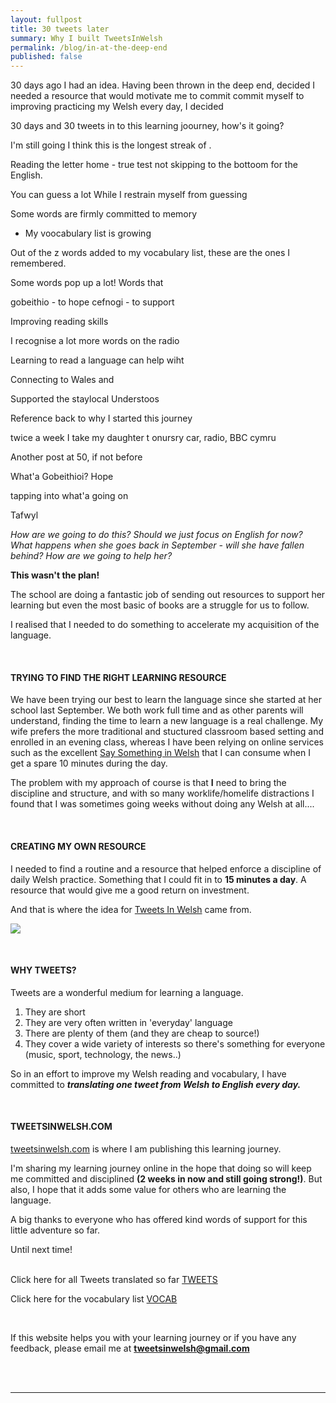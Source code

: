 ```yaml
---
layout: fullpost
title: 30 tweets later
summary: Why I built TweetsInWelsh
permalink: /blog/in-at-the-deep-end
published: false
---
```


30 days ago I had an idea. Having been thrown in the deep end, decided I needed a resource that would motivate me to commit commit myself to improving  practicing my Welsh every day, I decided 

30 days and 30 tweets in to this learning joourney, how's it going?

I'm still going
I think this is the longest streak of . 

Reading the letter home - true test not skipping to the bottoom for the English.



You can guess a lot
While I restrain myself from guessing

Some words are firmly committed to memory
- My voocabulary list is growing 

Out of the z words added to my vocabulary list, these are the ones I remembered.

Some words pop up a lot!
Words that 


gobeithio - to hope
cefnogi - to support


Improving reading skills 

I recognise a lot more words on the radio

Learning to read a language can help wiht 


Connecting to Wales and 

Supported the staylocal
Understoos


Reference back to why I started this journey



twice a week I take my daughter t onursry car, radio, BBC cymru

Another post at 50, if not before


What'a Gobeithioi? Hope

tapping into what'a going on

Tafwyl




*How are we going to do this? Should we just focus on English for now? What happens when she goes back in September - will she have fallen behind? How are we going to help her?*

**This wasn't the plan!**


The school are doing a fantastic job of sending out resources to support her learning but even the most basic of books are a struggle for us to follow.


I realised that I needed to do something to accelerate my acquisition of the language.

<br>

#### TRYING TO FIND THE RIGHT LEARNING RESOURCE

We have been trying our best to learn the language since she started at her school last September. We both work full time and as other parents will understand, finding the time to learn a new language is a real challenge. My wife prefers the more traditional and stuctured classroom based setting and enrolled in an evening class, whereas I have been relying on online services such as the excellent [Say Something in Welsh](https://www.saysomethingin.com/welsh) that I can consume when I get a spare 10 minutes during the day.


The problem with my approach of course is that **I** need to bring the discipline and structure, and with so many worklife/homelife distractions I found that I was sometimes going weeks without doing any Welsh at all....

<br>

####  CREATING MY OWN RESOURCE

I needed to find a routine and a resource that helped enforce a discipline of daily Welsh practice. Something that I could fit in to **15 minutes a day**. A resource that would give me a good return on investment. 

And that is where the idea for [Tweets In Welsh](https://tweetsinwelsh.com/) came from.

<p><img class="blog-image" src="https://robertdpowell.github.io/tweetsinwelsh/img/journeystarts.jpg"/></p>

<br>

#### WHY TWEETS?

Tweets are a wonderful medium for learning a language.

1. They are short
2. They are very often written in 'everyday' language 
3. There are plenty of them (and they are cheap to source!)
4. They cover a wide variety of interests so there's something for everyone (music, sport, technology, the news..) 


So in an effort to improve my Welsh reading and vocabulary, I have committed to ***translating one tweet from Welsh to English every day.***

<br>

#### TWEETSINWELSH.COM

[tweetsinwelsh.com](https://tweetsinwelsh.com/) is where I am publishing this learning journey.

I'm sharing my learning journey online in the hope that doing so will keep me committed and disciplined **(2 weeks in now and still going strong!)**. But also, I hope that it adds some value for others who are learning the language.

A big thanks to everyone who has offered kind words of support for this little adventure so far.

Until next time!
<br>
<br>

Click here for all Tweets translated so far [TWEETS](https://tweetsinwelsh.com/)


Click here for the vocabulary list [VOCAB](https://tweetsinwelsh.com/words/)

<br>

If this website helps you with your learning journey or if you have any feedback, please email me at **tweetsinwelsh@gmail.com**

<br>
<br>

___

